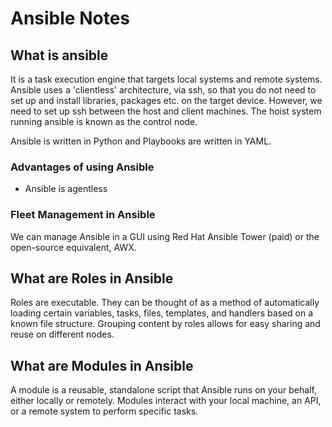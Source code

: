 # Ansible Notes

## What is ansible
It is a task execution engine that targets local systems and remote systems. Ansible uses a 'clientless' architecture, 
via ssh, so that you do not need to set up and install libraries, packages etc. on the target device. However, we need 
to set up ssh between the host and client machines. The hoist system running ansible is known as the control node.

Ansible is written in Python and Playbooks are written in YAML.

### Advantages of using Ansible
- Ansible is agentless

### Fleet Management in Ansible
We can manage Ansible in a GUI using Red Hat Ansible Tower (paid) or the open-source equivalent, AWX.

## What are Roles in Ansible
Roles are executable. They can be thought of as a method of automatically loading certain variables, tasks, files, 
templates, and handlers based on a known file structure. Grouping content by roles allows for easy sharing and reuse on
different nodes.

## What are Modules in Ansible
A module is a reusable, standalone script that Ansible runs on your behalf, either locally or remotely. Modules interact
with your local machine, an API, or a remote system to perform specific tasks.